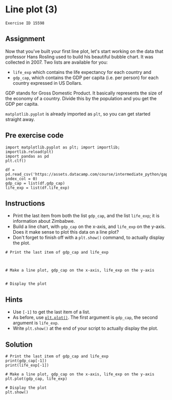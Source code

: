 
#  Line plot (3)

```
Exercise ID 15598
```

##  Assignment 

Now that you've built your first line plot, let's start working on the data that professor Hans Rosling used to build his beautiful bubble chart. It was collected in 2007. Two lists are available for you:

- `life_exp` which contains the life expectancy for each country and
- `gdp_cap`, which contains the GDP per capita (i.e. per person) for each country expressed in US Dollars.

GDP stands for Gross Domestic Product. It basically represents the size of the economy of a country. Divide this by the population and you get the GDP per capita.

`matplotlib.pyplot` is already imported as `plt`, so you can get started straight away.

##  Pre exercise code 

```
import matplotlib.pyplot as plt; import importlib; importlib.reload(plt)
import pandas as pd
plt.clf()

df = pd.read_csv('https://assets.datacamp.com/course/intermediate_python/gapminder.csv', index_col = 0)
gdp_cap = list(df.gdp_cap)
life_exp = list(df.life_exp)
```



##  Instructions 

- Print the last item from both the list `gdp_cap`, and the list `life_exp`; it is information about Zimbabwe.
- Build a line chart, with `gdp_cap` on the x-axis, and `life_exp` on the y-axis. Does it make sense to plot this data on a line plot? 
- Don't forget to finish off with a `plt.show()` command, to actually display the plot.



```
# Print the last item of gdp_cap and life_exp



# Make a line plot, gdp_cap on the x-axis, life_exp on the y-axis


# Display the plot

```

##  Hints 

- Use `[-1]` to get the last item of a list.
- As before, use [`plt.plot()`](https://matplotlib.org/stable/api/_as_gen/matplotlib.pyplot.plot.html). The first argument is `gdp_cap`, the second argument is `life_exp`.
- Write `plt.show()` at the end of your script to actually display the plot.



##  Solution 

```
# Print the last item of gdp_cap and life_exp
print(gdp_cap[-1])
print(life_exp[-1])

# Make a line plot, gdp_cap on the x-axis, life_exp on the y-axis
plt.plot(gdp_cap, life_exp)

# Display the plot
plt.show()
```


